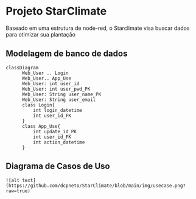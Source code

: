 # Projeto StarClimate
Baseado em uma estrutura de node-red, o Starclimate visa buscar dados para otimizar sua plantação

## Modelagem de banco de dados

```mermaid
classDiagram
      Web_User .. Login
      Web_User.. App_Use
      Web_User: int user_id
      Web_User: int user_pwd_PK
      Web_User: String user_name_PK
      Web_User: String user_email
      class Login{
          int login_datetime
          int user_id_FK
      }
      class App_Use{
          int update_id_PK
          int user_id_FK
          int action_datetime
      }
```
## Diagrama de Casos de Uso

```
![alt text](https://github.com/dcpneto/StarClimate/blob/main/img/usecase.png?raw=true)
```



